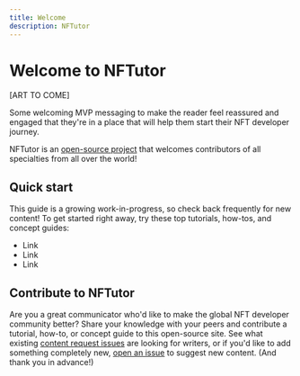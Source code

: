 ```yaml
---
title: Welcome
description: NFTutor
---
```

 # Welcome to NFTutor

[ART TO COME]

Some welcoming MVP messaging to make the reader feel reassured and engaged that they're in a place that will help them start their NFT developer journey.

NFTutor is an [open-source project](https://github.com/protocol/nft-website/) that welcomes contributors of all specialties from all over the world!

 ## Quick start
This guide is a growing work-in-progress, so check back frequently for new content! To get started right away, try these top tutorials, how-tos, and concept guides:

- Link
- Link
- Link

 ## Contribute to NFTutor
 Are you a great communicator who'd like to make the global NFT developer community better? Share your knowledge with your peers and contribute a tutorial, how-to, or concept guide to this open-source site. See what existing [content request issues](https://github.com/protocol/nft-website/issues?q=is%3Aissue+is%3Aopen+label%3Atopic%2Fdesign-content) are looking for writers, or if you'd like to add something completely new, [open an issue](https://github.com/protocol/nft-website/issues/new?assignees=&labels=need%2Ftriage&template=content-or-feature-suggestion.md&title=%5BCONTENT+REQUEST%5D+%28add+your+title+here%21%29) to suggest new content. (And thank you in advance!)
